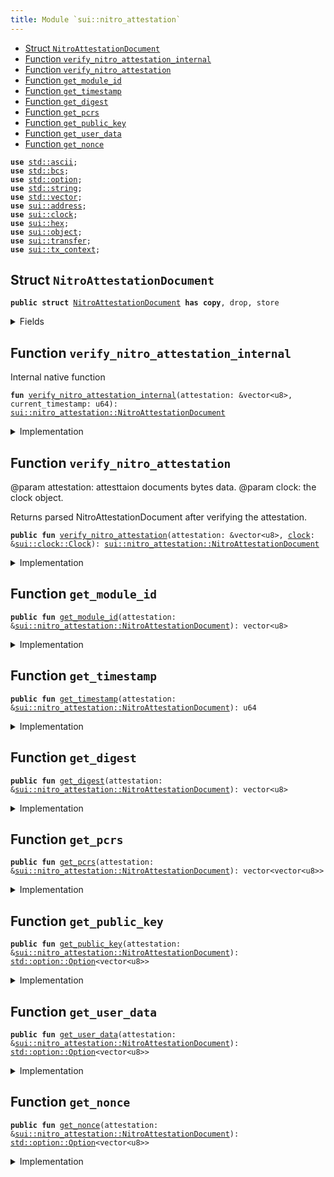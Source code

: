 ```yaml
---
title: Module `sui::nitro_attestation`
---
```




-  [Struct `NitroAttestationDocument`](#sui_nitro_attestation_NitroAttestationDocument)
-  [Function `verify_nitro_attestation_internal`](#sui_nitro_attestation_verify_nitro_attestation_internal)
-  [Function `verify_nitro_attestation`](#sui_nitro_attestation_verify_nitro_attestation)
-  [Function `get_module_id`](#sui_nitro_attestation_get_module_id)
-  [Function `get_timestamp`](#sui_nitro_attestation_get_timestamp)
-  [Function `get_digest`](#sui_nitro_attestation_get_digest)
-  [Function `get_pcrs`](#sui_nitro_attestation_get_pcrs)
-  [Function `get_public_key`](#sui_nitro_attestation_get_public_key)
-  [Function `get_user_data`](#sui_nitro_attestation_get_user_data)
-  [Function `get_nonce`](#sui_nitro_attestation_get_nonce)


<pre><code><b>use</b> <a href="../std/ascii.md#std_ascii">std::ascii</a>;
<b>use</b> <a href="../std/bcs.md#std_bcs">std::bcs</a>;
<b>use</b> <a href="../std/option.md#std_option">std::option</a>;
<b>use</b> <a href="../std/string.md#std_string">std::string</a>;
<b>use</b> <a href="../std/vector.md#std_vector">std::vector</a>;
<b>use</b> <a href="../sui/address.md#sui_address">sui::address</a>;
<b>use</b> <a href="../sui/clock.md#sui_clock">sui::clock</a>;
<b>use</b> <a href="../sui/hex.md#sui_hex">sui::hex</a>;
<b>use</b> <a href="../sui/object.md#sui_object">sui::object</a>;
<b>use</b> <a href="../sui/transfer.md#sui_transfer">sui::transfer</a>;
<b>use</b> <a href="../sui/tx_context.md#sui_tx_context">sui::tx_context</a>;
</code></pre>



<a name="sui_nitro_attestation_NitroAttestationDocument"></a>

## Struct `NitroAttestationDocument`



<pre><code><b>public</b> <b>struct</b> <a href="../sui/nitro_attestation.md#sui_nitro_attestation_NitroAttestationDocument">NitroAttestationDocument</a> <b>has</b> <b>copy</b>, drop, store
</code></pre>



<details>
<summary>Fields</summary>


<dl>
<dt>
<code>module_id: vector&lt;u8&gt;</code>
</dt>
<dd>
</dd>
<dt>
<code>timestamp: u64</code>
</dt>
<dd>
</dd>
<dt>
<code>digest: vector&lt;u8&gt;</code>
</dt>
<dd>
</dd>
<dt>
<code>pcrs: vector&lt;vector&lt;u8&gt;&gt;</code>
</dt>
<dd>
</dd>
<dt>
<code>public_key: <a href="../std/option.md#std_option_Option">std::option::Option</a>&lt;vector&lt;u8&gt;&gt;</code>
</dt>
<dd>
</dd>
<dt>
<code>user_data: <a href="../std/option.md#std_option_Option">std::option::Option</a>&lt;vector&lt;u8&gt;&gt;</code>
</dt>
<dd>
</dd>
<dt>
<code>nonce: <a href="../std/option.md#std_option_Option">std::option::Option</a>&lt;vector&lt;u8&gt;&gt;</code>
</dt>
<dd>
</dd>
</dl>


</details>

<a name="sui_nitro_attestation_verify_nitro_attestation_internal"></a>

## Function `verify_nitro_attestation_internal`

Internal native function


<pre><code><b>fun</b> <a href="../sui/nitro_attestation.md#sui_nitro_attestation_verify_nitro_attestation_internal">verify_nitro_attestation_internal</a>(attestation: &vector&lt;u8&gt;, current_timestamp: u64): <a href="../sui/nitro_attestation.md#sui_nitro_attestation_NitroAttestationDocument">sui::nitro_attestation::NitroAttestationDocument</a>
</code></pre>



<details>
<summary>Implementation</summary>


<pre><code><b>native</b> <b>fun</b> <a href="../sui/nitro_attestation.md#sui_nitro_attestation_verify_nitro_attestation_internal">verify_nitro_attestation_internal</a>(
    attestation: &vector&lt;u8&gt;,
    current_timestamp: u64
): <a href="../sui/nitro_attestation.md#sui_nitro_attestation_NitroAttestationDocument">NitroAttestationDocument</a>;
</code></pre>



</details>

<a name="sui_nitro_attestation_verify_nitro_attestation"></a>

## Function `verify_nitro_attestation`

@param attestation: attesttaion documents bytes data.
@param clock: the clock object.

Returns parsed NitroAttestationDocument after verifying the attestation.


<pre><code><b>public</b> <b>fun</b> <a href="../sui/nitro_attestation.md#sui_nitro_attestation_verify_nitro_attestation">verify_nitro_attestation</a>(attestation: &vector&lt;u8&gt;, <a href="../sui/clock.md#sui_clock">clock</a>: &<a href="../sui/clock.md#sui_clock_Clock">sui::clock::Clock</a>): <a href="../sui/nitro_attestation.md#sui_nitro_attestation_NitroAttestationDocument">sui::nitro_attestation::NitroAttestationDocument</a>
</code></pre>



<details>
<summary>Implementation</summary>


<pre><code><b>public</b> <b>fun</b> <a href="../sui/nitro_attestation.md#sui_nitro_attestation_verify_nitro_attestation">verify_nitro_attestation</a>(
    attestation: &vector&lt;u8&gt;,
    <a href="../sui/clock.md#sui_clock">clock</a>: &Clock
): <a href="../sui/nitro_attestation.md#sui_nitro_attestation_NitroAttestationDocument">NitroAttestationDocument</a> {
    <a href="../sui/nitro_attestation.md#sui_nitro_attestation_verify_nitro_attestation_internal">verify_nitro_attestation_internal</a>(attestation, <a href="../sui/clock.md#sui_clock_timestamp_ms">clock::timestamp_ms</a>(<a href="../sui/clock.md#sui_clock">clock</a>))
}
</code></pre>



</details>

<a name="sui_nitro_attestation_get_module_id"></a>

## Function `get_module_id`



<pre><code><b>public</b> <b>fun</b> <a href="../sui/nitro_attestation.md#sui_nitro_attestation_get_module_id">get_module_id</a>(attestation: &<a href="../sui/nitro_attestation.md#sui_nitro_attestation_NitroAttestationDocument">sui::nitro_attestation::NitroAttestationDocument</a>): vector&lt;u8&gt;
</code></pre>



<details>
<summary>Implementation</summary>


<pre><code><b>public</b> <b>fun</b> <a href="../sui/nitro_attestation.md#sui_nitro_attestation_get_module_id">get_module_id</a>(attestation: &<a href="../sui/nitro_attestation.md#sui_nitro_attestation_NitroAttestationDocument">NitroAttestationDocument</a>): vector&lt;u8&gt; {
    attestation.module_id
}
</code></pre>



</details>

<a name="sui_nitro_attestation_get_timestamp"></a>

## Function `get_timestamp`



<pre><code><b>public</b> <b>fun</b> <a href="../sui/nitro_attestation.md#sui_nitro_attestation_get_timestamp">get_timestamp</a>(attestation: &<a href="../sui/nitro_attestation.md#sui_nitro_attestation_NitroAttestationDocument">sui::nitro_attestation::NitroAttestationDocument</a>): u64
</code></pre>



<details>
<summary>Implementation</summary>


<pre><code><b>public</b> <b>fun</b> <a href="../sui/nitro_attestation.md#sui_nitro_attestation_get_timestamp">get_timestamp</a>(attestation: &<a href="../sui/nitro_attestation.md#sui_nitro_attestation_NitroAttestationDocument">NitroAttestationDocument</a>): u64 {
    attestation.timestamp
}
</code></pre>



</details>

<a name="sui_nitro_attestation_get_digest"></a>

## Function `get_digest`



<pre><code><b>public</b> <b>fun</b> <a href="../sui/nitro_attestation.md#sui_nitro_attestation_get_digest">get_digest</a>(attestation: &<a href="../sui/nitro_attestation.md#sui_nitro_attestation_NitroAttestationDocument">sui::nitro_attestation::NitroAttestationDocument</a>): vector&lt;u8&gt;
</code></pre>



<details>
<summary>Implementation</summary>


<pre><code><b>public</b> <b>fun</b> <a href="../sui/nitro_attestation.md#sui_nitro_attestation_get_digest">get_digest</a>(attestation: &<a href="../sui/nitro_attestation.md#sui_nitro_attestation_NitroAttestationDocument">NitroAttestationDocument</a>): vector&lt;u8&gt; {
    attestation.digest
}
</code></pre>



</details>

<a name="sui_nitro_attestation_get_pcrs"></a>

## Function `get_pcrs`



<pre><code><b>public</b> <b>fun</b> <a href="../sui/nitro_attestation.md#sui_nitro_attestation_get_pcrs">get_pcrs</a>(attestation: &<a href="../sui/nitro_attestation.md#sui_nitro_attestation_NitroAttestationDocument">sui::nitro_attestation::NitroAttestationDocument</a>): vector&lt;vector&lt;u8&gt;&gt;
</code></pre>



<details>
<summary>Implementation</summary>


<pre><code><b>public</b> <b>fun</b> <a href="../sui/nitro_attestation.md#sui_nitro_attestation_get_pcrs">get_pcrs</a>(attestation: &<a href="../sui/nitro_attestation.md#sui_nitro_attestation_NitroAttestationDocument">NitroAttestationDocument</a>): vector&lt;vector&lt;u8&gt;&gt; {
    attestation.pcrs
}
</code></pre>



</details>

<a name="sui_nitro_attestation_get_public_key"></a>

## Function `get_public_key`



<pre><code><b>public</b> <b>fun</b> <a href="../sui/nitro_attestation.md#sui_nitro_attestation_get_public_key">get_public_key</a>(attestation: &<a href="../sui/nitro_attestation.md#sui_nitro_attestation_NitroAttestationDocument">sui::nitro_attestation::NitroAttestationDocument</a>): <a href="../std/option.md#std_option_Option">std::option::Option</a>&lt;vector&lt;u8&gt;&gt;
</code></pre>



<details>
<summary>Implementation</summary>


<pre><code><b>public</b> <b>fun</b> <a href="../sui/nitro_attestation.md#sui_nitro_attestation_get_public_key">get_public_key</a>(attestation: &<a href="../sui/nitro_attestation.md#sui_nitro_attestation_NitroAttestationDocument">NitroAttestationDocument</a>): Option&lt;vector&lt;u8&gt;&gt; {
    attestation.public_key
}
</code></pre>



</details>

<a name="sui_nitro_attestation_get_user_data"></a>

## Function `get_user_data`



<pre><code><b>public</b> <b>fun</b> <a href="../sui/nitro_attestation.md#sui_nitro_attestation_get_user_data">get_user_data</a>(attestation: &<a href="../sui/nitro_attestation.md#sui_nitro_attestation_NitroAttestationDocument">sui::nitro_attestation::NitroAttestationDocument</a>): <a href="../std/option.md#std_option_Option">std::option::Option</a>&lt;vector&lt;u8&gt;&gt;
</code></pre>



<details>
<summary>Implementation</summary>


<pre><code><b>public</b> <b>fun</b> <a href="../sui/nitro_attestation.md#sui_nitro_attestation_get_user_data">get_user_data</a>(attestation: &<a href="../sui/nitro_attestation.md#sui_nitro_attestation_NitroAttestationDocument">NitroAttestationDocument</a>): Option&lt;vector&lt;u8&gt;&gt; {
    attestation.user_data
}
</code></pre>



</details>

<a name="sui_nitro_attestation_get_nonce"></a>

## Function `get_nonce`



<pre><code><b>public</b> <b>fun</b> <a href="../sui/nitro_attestation.md#sui_nitro_attestation_get_nonce">get_nonce</a>(attestation: &<a href="../sui/nitro_attestation.md#sui_nitro_attestation_NitroAttestationDocument">sui::nitro_attestation::NitroAttestationDocument</a>): <a href="../std/option.md#std_option_Option">std::option::Option</a>&lt;vector&lt;u8&gt;&gt;
</code></pre>



<details>
<summary>Implementation</summary>


<pre><code><b>public</b> <b>fun</b> <a href="../sui/nitro_attestation.md#sui_nitro_attestation_get_nonce">get_nonce</a>(attestation: &<a href="../sui/nitro_attestation.md#sui_nitro_attestation_NitroAttestationDocument">NitroAttestationDocument</a>): Option&lt;vector&lt;u8&gt;&gt; {
    attestation.nonce
}
</code></pre>



</details>
